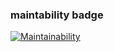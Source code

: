 ### maintability badge

[![Maintainability](https://api.codeclimate.com/v1/badges/e0fb8650005337d2da4c/maintainability)](https://codeclimate.com/github/AVFfromSPb/brain-games/maintainability)
